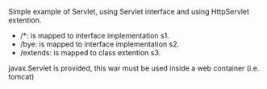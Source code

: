 Simple example of Servlet, using Servlet interface and using HttpServlet extention. 
* /\*: is mapped to interface implementation s1.
* /bye: is mapped to interface implementation s2.
* /extends: is mapped to class extention s3. 

javax.Servlet is provided, this war must be used inside a web container (i.e. tomcat)
